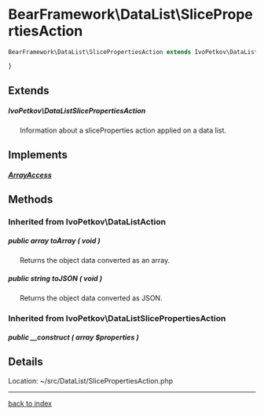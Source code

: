 # BearFramework\DataList\SlicePropertiesAction

```php
BearFramework\DataList\SlicePropertiesAction extends IvoPetkov\DataListSlicePropertiesAction implements ArrayAccess {

}
```

## Extends

##### IvoPetkov\DataListSlicePropertiesAction

&nbsp;&nbsp;&nbsp;&nbsp;&nbsp;&nbsp;Information about a sliceProperties action applied on a data list.

## Implements

##### [ArrayAccess](http://php.net/manual/en/class.arrayaccess.php)

## Methods

### Inherited from IvoPetkov\DataListAction

##### public array toArray ( void )

&nbsp;&nbsp;&nbsp;&nbsp;&nbsp;&nbsp;Returns the object data converted as an array.

##### public string toJSON ( void )

&nbsp;&nbsp;&nbsp;&nbsp;&nbsp;&nbsp;Returns the object data converted as JSON.

### Inherited from IvoPetkov\DataListSlicePropertiesAction

##### public __construct ( array $properties )

## Details

Location: ~/src/DataList/SlicePropertiesAction.php

---

[back to index](index.md)

